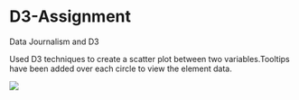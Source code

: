 # D3-Assignment
Data Journalism and D3

Used D3 techniques to create a scatter plot between two variables.Tooltips have been added over each circle to view the element data.

![](Homework/instruction/image.png)
